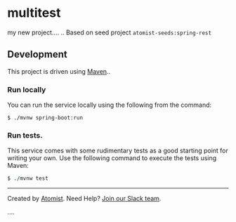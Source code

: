 # multitest
my new project....
..
Based on seed project `atomist-seeds:spring-rest`

## Development

This project is driven using [Maven][mvn]..

[mvn]: https://maven.apache.org/ (Maven)

### Run locally

You can run the service locally using the following from the command:

```
$ ./mvnw spring-boot:run
```

### Run tests.

This service comes with some rudimentary tests as a good starting
point for writing your own.  Use the following command to execute the
tests using Maven:

```f
$ ./mvnw test
```

---

Created by [Atomist][atomist].
Need Help?  [Join our Slack team][slack].

[atomist]: https://www.atomist.com/ (Atomist - How Teams Deliver Software)
[slack]: https://join.atomist.com/ (Atomist Community Slack Workspace)
....
